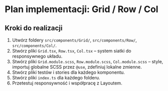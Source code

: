 # Plan implementacji: Grid / Row / Col

## Kroki do realizacji

1. Utwórz foldery `src/components/Grid/`, `src/components/Row/`, `src/components/Col/`.
2. Stwórz pliki `Grid.tsx`, `Row.tsx`, `Col.tsx` – system siatki do responsywnego układu.
3. Stwórz pliki `Grid.module.scss`, `Row.module.scss`, `Col.module.scss` – style, importuj globalne SCSS przez `@use`, zdefiniuj lokalne zmienne.
4. Stwórz pliki testów i stories dla każdego komponentu.
5. Stwórz pliki `index.ts` dla każdego folderu.
6. Przetestuj responsywność i współpracę z Layoutem.
